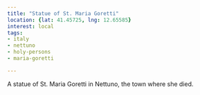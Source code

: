 ```yaml
---
title: "Statue of St. Maria Goretti"
location: {lat: 41.45725, lng: 12.65585}
interest: local
tags:
- italy
- nettuno
- holy-persons
- maria-goretti

---
```



A statue of St. Maria Goretti in Nettuno, the town where she died.


